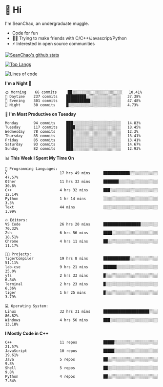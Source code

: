 # 👋 Hi
I'm SeanChao, an undergraduate muggle.

- Code for fun
- 👨‍💻 Trying to make friends with C/C++/Javascript/Python
- ⚡ Interested in open source communities

[![SeanChao's github stats](https://i-github-readme-stats.vercel.app/api?username=seanchao&show_icons=true)](https://github.com/anuraghazra/github-readme-stats)

[![Top Langs](https://i-github-readme-stats.vercel.app/api/top-langs/?username=seanchao&layout=compact)](https://github.com/anuraghazra/github-readme-stats)

<!--START_SECTION:waka-->
![Lines of code](https://img.shields.io/badge/From%20Hello%20World%20I%27ve%20Written-1.5%20million%20lines%20of%20code-blue)

**I'm a Night 🦉** 

```text
🌞 Morning    66 commits     ██░░░░░░░░░░░░░░░░░░░░░░░   10.41% 
🌆 Daytime    237 commits    █████████░░░░░░░░░░░░░░░░   37.38% 
🌃 Evening    301 commits    ███████████░░░░░░░░░░░░░░   47.48% 
🌙 Night      30 commits     █░░░░░░░░░░░░░░░░░░░░░░░░   4.73%

```
📅 **I'm Most Productive on Tuesday** 

```text
Monday       94 commits     ███░░░░░░░░░░░░░░░░░░░░░░   14.83% 
Tuesday      117 commits    ████░░░░░░░░░░░░░░░░░░░░░   18.45% 
Wednesday    78 commits     ███░░░░░░░░░░░░░░░░░░░░░░   12.3% 
Thursday     85 commits     ███░░░░░░░░░░░░░░░░░░░░░░   13.41% 
Friday       85 commits     ███░░░░░░░░░░░░░░░░░░░░░░   13.41% 
Saturday     93 commits     ███░░░░░░░░░░░░░░░░░░░░░░   14.67% 
Sunday       82 commits     ███░░░░░░░░░░░░░░░░░░░░░░   12.93%

```


📊 **This Week I Spent My Time On** 

```text
💬 Programming Languages: 
C                        17 hrs 49 mins      ████████████░░░░░░░░░░░░░   47.57% 
Other                    11 hrs 32 mins      ███████░░░░░░░░░░░░░░░░░░   30.8% 
C++                      4 hrs 32 mins       ███░░░░░░░░░░░░░░░░░░░░░░   12.14% 
Python                   1 hr 14 mins        ░░░░░░░░░░░░░░░░░░░░░░░░░   3.3% 
Text                     44 mins             ░░░░░░░░░░░░░░░░░░░░░░░░░   1.99%

🔥 Editors: 
VS Code                  26 hrs 20 mins      █████████████████░░░░░░░░   70.32% 
Zsh                      6 hrs 56 mins       ████░░░░░░░░░░░░░░░░░░░░░   18.51% 
Chrome                   4 hrs 11 mins       ██░░░░░░░░░░░░░░░░░░░░░░░   11.17%

🐱‍💻 Projects: 
TigerCompiler            19 hrs 8 mins       ████████████░░░░░░░░░░░░░   51.11% 
lab-cse                  9 hrs 21 mins       ██████░░░░░░░░░░░░░░░░░░░   25.0% 
yfs                      2 hrs 33 mins       █░░░░░░░░░░░░░░░░░░░░░░░░   6.84% 
Terminal                 2 hrs 23 mins       █░░░░░░░░░░░░░░░░░░░░░░░░   6.36% 
tiger                    1 hr 25 mins        █░░░░░░░░░░░░░░░░░░░░░░░░   3.79%

💻 Operating System: 
Linux                    32 hrs 31 mins      █████████████████████░░░░   86.82% 
Windows                  4 hrs 56 mins       ███░░░░░░░░░░░░░░░░░░░░░░   13.18%

```

**I Mostly Code in C++** 

```text
C++                      11 repos            █████░░░░░░░░░░░░░░░░░░░░   21.57% 
JavaScript               10 repos            █████░░░░░░░░░░░░░░░░░░░░   19.61% 
Java                     5 repos             ██░░░░░░░░░░░░░░░░░░░░░░░   9.8% 
Shell                    5 repos             ██░░░░░░░░░░░░░░░░░░░░░░░   9.8% 
Python                   4 repos             ██░░░░░░░░░░░░░░░░░░░░░░░   7.84%

```



<!--END_SECTION:waka-->
